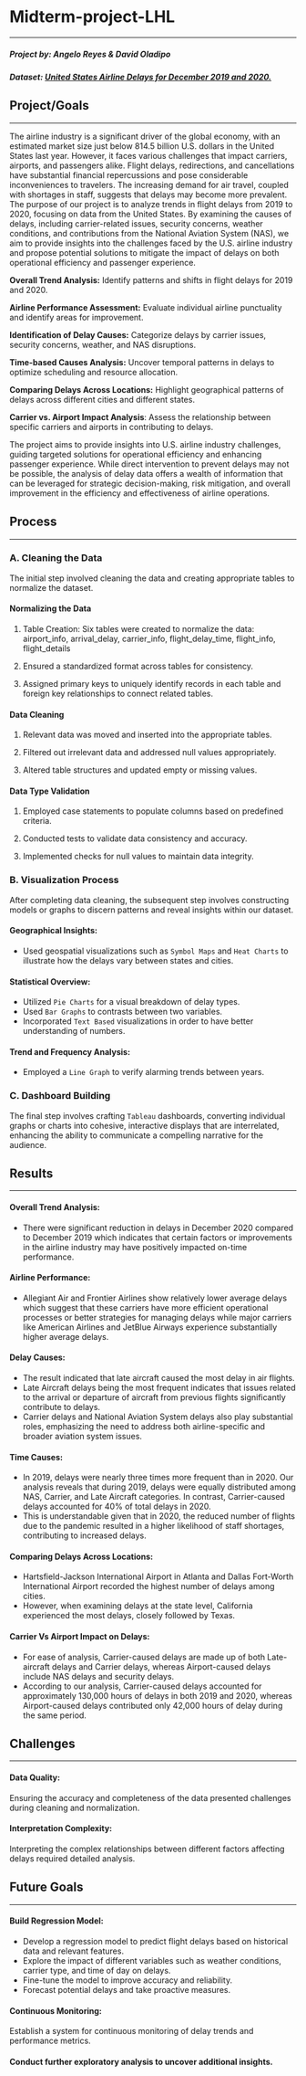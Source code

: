 # Midterm-project-LHL
___

##### Project by: Angelo Reyes & David Oladipo 

##### Dataset: [United States Airline Delays for December 2019 and 2020.](https://www.openintro.org/data/csv/airline_delay.csv)

## Project/Goals
___

The airline industry is a significant driver of the global economy, with an estimated market size just below 814.5 billion U.S. dollars in the United States last year. However, it faces various challenges that impact carriers, airports, and passengers alike. Flight delays, redirections, and cancellations have substantial financial repercussions and pose considerable inconveniences to travelers. The increasing demand for air travel, coupled with shortages in staff, suggests that delays may become more prevalent. The purpose of our project is to analyze trends in flight delays from 2019 to 2020, focusing on data from the United States. By examining the causes of delays, including carrier-related issues, security concerns, weather conditions, and contributions from the National Aviation System (NAS), we aim to provide insights into the challenges faced by the U.S. airline industry and propose potential solutions to mitigate the impact of delays on both operational efficiency and passenger experience.

**Overall Trend Analysis:** 
Identify patterns and shifts in flight delays for 2019 and 2020.

**Airline Performance Assessment:** 
Evaluate individual airline punctuality and identify areas for improvement.

**Identification of Delay Causes:** 
Categorize delays by carrier issues, security concerns, weather, and NAS disruptions.

**Time-based Causes Analysis:** 
Uncover temporal patterns in delays to optimize scheduling and resource allocation.

**Comparing Delays Across Locations:** 
Highlight geographical patterns of delays across different cities and different states.

**Carrier vs. Airport Impact Analysis**: 
Assess the relationship between specific carriers and airports in contributing to delays.

The project aims to provide insights into U.S. airline industry challenges, guiding targeted solutions for operational efficiency and enhancing passenger experience. While direct intervention to prevent delays may not be possible, the analysis of delay data offers a wealth of information that can be leveraged for strategic decision-making, risk mitigation, and overall improvement in the efficiency and effectiveness of airline operations.

## Process
___

### A. Cleaning the Data
The initial step involved cleaning the data and creating appropriate tables to normalize the dataset.

#### Normalizing the Data
1. Table Creation:
   Six tables were created to normalize the data:
   airport_info, arrival_delay, carrier_info, flight_delay_time, flight_info, flight_details

2. Ensured a standardized format across tables for consistency.

3. Assigned primary keys to uniquely identify records in each table and  foreign key relationships to connect related tables.
   
#### Data Cleaning
1. Relevant data was moved and inserted into the appropriate tables.
   
2. Filtered out irrelevant data and addressed null values appropriately.
   
3. Altered table structures and updated empty or missing values.
   
#### Data Type Validation
1. Employed case statements to populate columns based on predefined criteria.
   
2. Conducted tests to validate data consistency and accuracy.
   
3. Implemented checks for null values to maintain data integrity.

### B. Visualization Process
After completing data cleaning, the subsequent step involves constructing models or graphs to discern patterns and reveal insights within our dataset.

#### Geographical Insights:
+ Used geospatial visualizations such as ```Symbol Maps``` and ```Heat Charts``` to illustrate how the delays vary between states and cities.
  
#### Statistical Overview:
+ Utilized ```Pie Charts``` for a visual breakdown of delay types.
+ Used ```Bar Graphs``` to contrasts between two variables.
+ Incorporated ```Text Based``` visualizations in order to have better understanding of numbers.
  
#### Trend and Frequency Analysis:
+ Employed a ```Line Graph``` to verify alarming trends between years.
  
### C. Dashboard Building
The final step involves crafting ```Tableau``` dashboards, converting individual graphs or charts into cohesive, interactive displays that are interrelated, enhancing the ability to communicate a compelling narrative for the audience.

  

## Results
___
#### Overall Trend Analysis:
- There were significant reduction in delays in December 2020 compared to December 2019 which indicates that certain factors or improvements in the airline industry may have positively impacted on-time performance.
#### Airline Performance:
- Allegiant Air and Frontier Airlines show relatively lower average delays which suggest that these carriers have more efficient operational processes or better strategies for managing delays while major carriers like American Airlines and JetBlue Airways experience substantially higher average delays.
#### Delay Causes:
- The result indicated that late aircraft caused the most delay in air flights.
- Late Aircraft delays being the most frequent indicates that issues related to the arrival or departure of aircraft from previous flights significantly contribute to delays.
- Carrier delays and National Aviation System delays also play substantial roles, emphasizing the need to address both airline-specific and broader aviation system issues.
#### Time Causes:
- In 2019, delays were nearly three times more frequent than in 2020. Our analysis reveals that during 2019, delays were equally distributed among NAS, Carrier, and Late Aircraft categories. In contrast, Carrier-caused delays accounted for 40% of total delays in 2020.
- This is understandable given that in 2020, the reduced number of flights due to the pandemic resulted in a higher likelihood of staff shortages, contributing to increased delays.
#### Comparing Delays Across Locations:
- Hartsfield-Jackson International Airport in Atlanta and Dallas Fort-Worth International Airport recorded the highest number of delays among cities.
- However, when examining delays at the state level, California experienced the most delays, closely followed by Texas.
#### Carrier Vs Airport Impact on Delays:
- For ease of analysis, Carrier-caused delays are made up of both Late-aircraft delays and Carrier delays, whereas Airport-caused delays include NAS delays and security delays.
- According to our analysis, Carrier-caused delays accounted for approximately 130,000 hours of delays in both 2019 and 2020, whereas Airport-caused delays contributed only 42,000 hours of delay during the same period.



## Challenges
___
#### Data Quality:
Ensuring the accuracy and completeness of the data presented challenges during cleaning and normalization.

#### Interpretation Complexity:
Interpreting the complex relationships between different factors affecting delays required detailed analysis.

## Future Goals
___
#### Build Regression Model:
- Develop a regression model to predict flight delays based on historical data and relevant features.
- Explore the impact of different variables such as weather conditions, carrier type, and time of day on delays.
- Fine-tune the model to improve accuracy and reliability.
- Forecast potential delays and take proactive measures.

#### Continuous Monitoring:
Establish a system for continuous monitoring of delay trends and performance metrics.

#### Conduct further exploratory analysis to uncover additional insights.
